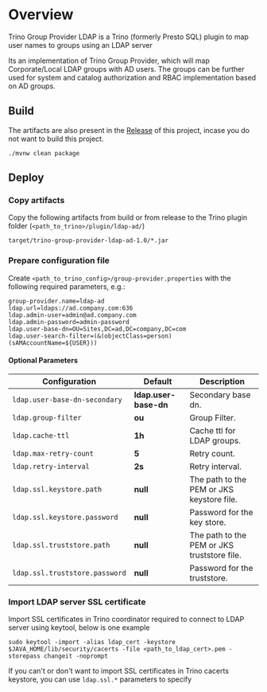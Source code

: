 # Overview

Trino Group Provider LDAP is a Trino (formerly Presto SQL) plugin to map user names to groups using an LDAP server 

Its an implementation of Trino Group Provider, which will map Corporate/Local LDAP groups with AD users.
The groups can be further used for system and catalog authorization and RBAC implementation based on AD groups.


## Build

The artifacts are also present in the [Release](https://github.com/arghya18/trino-group-provider-ldap-ad/releases) of this project, incase you do not want to build this project.

```
./mvnw clean package
```


## Deploy

### Copy artifacts

Copy the following artifacts from build or from release to the Trino plugin folder (`<path_to_trino>/plugin/ldap-ad/`)

```
target/trino-group-provider-ldap-ad-1.0/*.jar
```

### Prepare configuration file

Create `<path_to_trino_config>/group-provider.properties` with the following required parameters, e.g.:

```
group-provider.name=ldap-ad
ldap.url=ldaps://ad.company.com:636
ldap.admin-user=admin@ad.company.com
ldap.admin-password=admin-password
ldap.user-base-dn=OU=Sites,DC=ad,DC=company,DC=com
ldap.user-search-filter=(&(objectClass=person)(sAMAccountName=${USER})) 
```

#### Optional Parameters

| Configuration                  | Default               | Description                                 |
|--------------------------------|-----------------------|---------------------------------------------|
| `ldap.user-base-dn-secondary`  | **ldap.user-base-dn** | Secondary base dn.                          |
| `ldap.group-filter`            | **ou**                | Group Filter.                               |
| `ldap.cache-ttl`               | **1h**                | Cache ttl for LDAP groups.                  |
| `ldap.max-retry-count`         | **5**                 | Retry count.                                |
| `ldap.retry-interval`          | **2s**                | Retry interval.                             |
| `ldap.ssl.keystore.path`       | **null**              | The path to the PEM or JKS keystore file.   |
| `ldap.ssl.keystore.password`   | **null**              | Password for the key store.                 |
| `ldap.ssl.truststore.path`     | **null**              | The path to the PEM or JKS truststore file. |
| `ldap.ssl.truststore.password` | **null**              | Password for the truststore.                |


### Import LDAP server SSL certificate

Import SSL certificates in Trino coordinator required to connect to LDAP server using keytool, below is one example

```
sudo keytool -import -alias ldap_cert -keystore $JAVA_HOME/lib/security/cacerts -file <path_to_ldap_cert>.pem -storepass changeit -noprompt
```

If you can't or don't want to import SSL certificates in Trino cacerts keystore, you can use `ldap.ssl.*` parameters to specify   